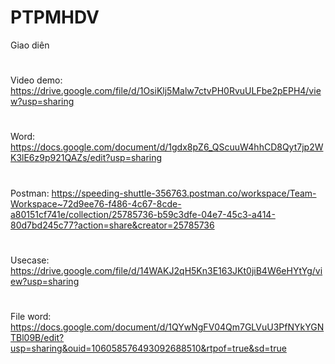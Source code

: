 # PTPMHDV
Giao diên
#
Video demo: https://drive.google.com/file/d/1OsiKlj5Malw7ctvPH0RvuULFbe2pEPH4/view?usp=sharing
# 
Word: https://docs.google.com/document/d/1gdx8pZ6_QScuuW4hhCD8Qyt7jp2WK3lE6z9p921QAZs/edit?usp=sharing
#
Postman: https://speeding-shuttle-356763.postman.co/workspace/Team-Workspace~72d9ee76-f486-4c67-8cde-a80151cf741e/collection/25785736-b59c3dfe-04e7-45c3-a414-80d7bd245c77?action=share&creator=25785736
#
Usecase: https://drive.google.com/file/d/14WAKJ2qH5Kn3E163JKt0jiB4W6eHYtYg/view?usp=sharing
#
File word: https://docs.google.com/document/d/1QYwNgFV04Qm7GLVuU3PfNYkYGNTBl09B/edit?usp=sharing&ouid=106058576493092688510&rtpof=true&sd=true
